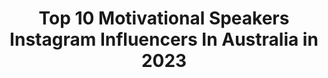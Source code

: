 ---
title: Top 10 Motivational Speakers Instagram Influencers In Australia in 2023
description: >-
  Find top motivational speakers Instagram influencers in Australia in 2023. Most popular hashtags: #love #motivationalspeaker #quotes.
platform: Instagram
hits: 9
text_top: Discover the top-rated Instagram influencers on inBeat.
text_bottom: Our platform holds 9 Instagram influencers like this in Australia for you to contact.
profiles:
  - username: "irenne_njuguna"
    fullname: >-
      Jesus girl😇
    bio: >-
      Mother of two👩‍👧‍👦,Single💃.Lover of health and wellness.🌿.Motivational speaker,Blessed and highly favoured.CEO @emporieum_organics @houseofemporieum
    location: "Australia"
    followers: 79484
    engagement: 154
    commentsToLikes: 0.048178
    id: ck5qcfrkzqc8h0i11h483dajj
    verified: false
    hashtags: "#theprayerpoint"
  - username: "jamie_young21"
    fullname: >-
      Jamie Young
    bio: >-
      #JY21 Goalkeeper Brisbane Roar FC ⚽️ PhD Candidate: Sports Coaching 📚 Motivational Speaker Goalkeeping Coach One Glove and Asics Email For Enquiries
    location: "Australia"
    followers: 7276
    engagement: 679
    commentsToLikes: 0.030908
    id: ck5hnw1e5ohqd0i11q866mimy
    verified: true
    hashtags: "#jy21, #givingtuesdaynow"
  - username: "explorer_sarahmarquis"
    fullname: >-
      Sarah Marquis
    bio: >-
      National Geographic Explorer • Natural Navigator • Author 7 books • Motivational Speaker +500 talks • Tissot Watches Ambassador • Powered by plantes
    location: "Australia"
    followers: 19119
    engagement: 570
    commentsToLikes: 0.030659
    id: ck55o5xqp7p3d0i116b5h24q3
    verified: false
    hashtags: "#natgeoexpeditions, #naturephotography, #outside, #thesunalwaysrise"
  - username: "magicdesire"
    fullname: >-
      💫 Magic Desire
    bio: >-
      🔸Welcome to MD Club 🔥 🔸Get your dose for #dailymotivation 🚀 🔸#1 #quotes #inspiration #mindset 😎🤝 👍 Obsessed with Success? Follow Us 👇 🎯 TO THE TOP
    location: "Australia"
    followers: 9207
    engagement: 170
    commentsToLikes: 0.011037
    id: ck1365ku24usx0i19r060pp26
    verified: false
    hashtags: "#wednesdaywisdom, #dailyinspiration, #motivationalspeaker, #motivational"
  - username: "theronmalhotra"
    fullname: >-
      RON MALHOTRA -SPEAKER,AUTHOR
    bio: >-
      ⚙️MENTOR, ADVISOR 🤵CEO-The Successful Male 🏢Businessman, Investor 💡FOR AMBITIOUS PROFESSIONALS, VISIONARY ENTREPRENEURS & WEALTH BUILDERS 👁115M Views
    location: "Australia"
    followers: 66300
    engagement: 160
    commentsToLikes: 0.041822
    id: ck8t29yxfyooq0j780qtkgh34
    verified: false
    hashtags: "#personalgrowth, #businessowner, #businessgoals, #selfimprovement"
  - username: "kaminibxa"
    fullname: >-
      kamini
    bio: >-
      I am $imple #girl🧕 ,,,,,,,,,,,,,If you want #positive change in your #life push yourself to make it happen.
    location: "Australia"
    followers: 24248
    engagement: 168
    commentsToLikes: 0.089890
    id: ck9wek5xgkmny0j78515rvtii
    verified: false
    hashtags: "#spiritual, #sanewschannel, #love, #meditation"
  - username: "walks.with.words"
    fullname: >-
      WALKS WITH WORDS
    bio: >-
      🔸️I'm the Rainbow that drives your clouds away 🌈 🔸️Your success is our reward🏆 Join free live Amazon workshop👇🏽👇🏽
    location: "Australia"
    followers: 223309
    engagement: 266
    commentsToLikes: 0.010618
    id: ck8t29x15yohv0j78k28mm8wm
    verified: false
    hashtags: "#lioness, #love, #quotestagram, #quote"
  - username: "nataliaancora"
    fullname: >-
      🇦🇺🇵🇱 Natalia ✖️ Australia, GC
    bio: >-
      𝒫𝑜𝓈𝒾𝓉𝒾𝓋𝑒 𝓂𝒾𝓃𝒹 𝒽𝒶𝓅𝓅𝓎 𝓁𝒾𝒻𝑒🌻 #mswarrior 🤓Law grad ☾♉︎Photographer • Model • Life coach 📷BossLady at @ancora.creative 🌟 #BestOfAustralia & #MS Ambassador
    location: "Australia"
    followers: 71469
    engagement: 162
    commentsToLikes: 0.157901
    id: ck5himf0ee9u00i11hp6tjznj
    verified: false
    hashtags: "#australianblogger, #holidayherethisyear, #goldcoastblogger, #mentalhealthweek"
  - username: "jasminshojaimodel"
    fullname: >-
      Jasmin Shojai
    bio: >-
      🏆 Australia's Top Glamour Model 2017-18 #jasminshojaimodel Actress ½🇩🇪½🇮🇷 👜| #Investment Expert @Playboy Playmate & Cover Girl 👯‍♀️ @royallemodelling
    location: "Australia"
    followers: 53326
    engagement: 184
    commentsToLikes: 0.013964
    id: ck5zjinjchnth0i14ddk63tbf
    verified: true
    hashtags: "#model, #modelsearch, #commercialmodel, #actress"
---
